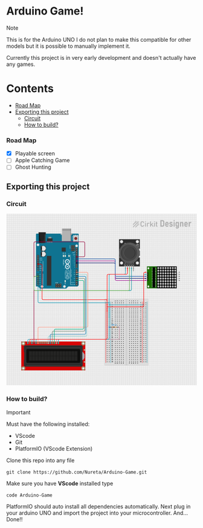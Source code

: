 # Arduino Game!
> [!NOTE]
> This is for the Arduino UNO I do not plan to make this compatible for other models but
> it is possible to manually implement it.

Currently this project is in very early development and doesn't actually have any games.

# Contents
- [Road Map](#Road-Map)
- [Exporting this project](#Exporting-this-project)
  - [Circuit](#Circuit)
  - [How to build?](#How-to-build?) 
### Road Map
- [x] Playable screen
- [ ] Apple Catching Game
- [ ] Ghost Hunting

## Exporting this project
### Circuit
![Circuit](assets/circuit_image.png)

### How to build?
> [!IMPORTANT] 
> Must have the following installed:
> - VScode
> - Git
> - PlatformIO (VScode Extension)

Clone this repo into any file
```shell
git clone https://github.com/Nureta/Arduino-Game.git
```
Make sure you have **VScode** installed type
```shell
code Arduino-Game
```
PlatformIO should auto install all dependencies automatically.
Next plug in your arduino UNO and import the project into your microcontroller.
And... Done!!

